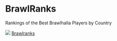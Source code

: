 # BrawlRanks

Rankings of the Best Brawlhalla Players by Country

![](https://cdn.discordapp.com/attachments/878657298036322354/952359094818336839/brawlranks.PNG)
[Brawlranks](https://brawlranks.vercel.app/)

